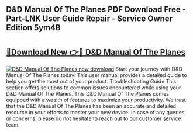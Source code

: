 ## D&D Manual Of The Planes PDF Download Free - Part-LNK User Guide Repair - Service Owner Edition 5ym4B

# <h2><a href="http://bc42740.oget.top/?id=D%26D+Manual+Of+The+Planes">🔗Download New 👉🔴 D&D Manual Of The Planes</a></h2>

[![D&D Manual Of The Planes new download](https://i.imgur.com/5g1atiW.png)](http://bc42740.oget.top/?id=D%26D+Manual+Of+The+Planes)
Start your journey with D&D Manual Of The Planes today! This user manual provides a detailed guide to help you get the most out of your product. Troubleshooting Guide This section offers solutions to common issues encountered while using your D&D Manual Of The Planes. This D&D Manual Of The Planes comes equipped with a wealth of features to maximize your productivity. We trust that the D&D Manual Of The Planes has been an accurate and detailed resource in your efforts to master your new device. In case of any queries or concerns, please do not hesitate to reach out to our customer service team.
